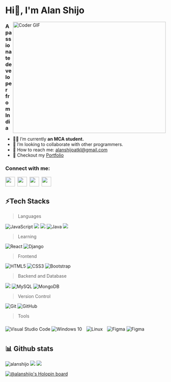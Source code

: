 <h1 align="left">Hi👋, I'm Alan Shijo</h1>
<img align="right" alt="Coder GIF" height=350 width=480 src="https://images.squarespace-cdn.com/content/v1/5769fc401b631bab1addb2ab/1541580611624-TE64QGKRJG8SWAIUS7NS/ke17ZwdGBToddI8pDm48kPoswlzjSVMM-SxOp7CV59BZw-zPPgdn4jUwVcJE1ZvWQUxwkmyExglNqGp0IvTJZamWLI2zvYWH8K3-s_4yszcp2ryTI0HqTOaaUohrI8PI6FXy8c9PWtBlqAVlUS5izpdcIXDZqDYvprRqZ29Pw0o/coding-freak.gif" />
<h3 align="left">A passionate developer from India</h3>

- 👨‍🎓 I’m currently **an MCA student.**
- 👯 I’m looking to collaborate with other programmers.
- 📧 How to reach me: <a href="https://mail.google.com/mail/u/0/?to=alanshijoatkl@gmail.com&fs=1&tf=cm">alanshijoatkl@gmail.com</a>
- 📝 Checkout my <a href="https://portfolio-alanshijo.vercel.app/">Portfolio</a>

<h3 align="left">Connect with me:</h3>

<a href="https://www.linkedin.com/in/alan-shijo-823054170/"><img src="https://cdn-icons-png.flaticon.com/512/3536/3536505.png" height="30" width="30"/></a>&nbsp;
<a href="https://www.instagram.com/a1an_shijo/"><img src="https://cdn-icons-png.flaticon.com/512/2111/2111463.png" height="30" width="30"/></a>&nbsp;
<a href="https://www.snapchat.com/add/alan_shijo?sender_web_id=3aa97d9c-016e-4b36-ab19-aea4667e24f7&device_type=desktop&is_copy_url=true"><img src="https://cdn-icons-png.flaticon.com/512/1409/1409941.png" height="30" width="30"/></a>&nbsp;
<a href="https://t.me/alan_shijo"><img src="https://cdn-icons-png.flaticon.com/512/3536/3536661.png" height="30" width="30"/></a>&nbsp;
<!--a href="https://mail.google.com/mail/u/0/?to=alanshijoatkl@gmail.com&fs=1&tf=cm"><img src="https://cdn-icons-png.flaticon.com/512/5968/5968534.png" height="32" width="30"/></a-->

<!--a href="https://alanshijo.github.io/">➡️ Please find my resume attached</a>
<img src="https://img.shields.io/badge/-RESUME-%235F678E?style=for-the-badge&logo=readthedocs&logoColor=white" /-->
## ⚡Tech Stacks
> Languages 
<p>
<img alt="JavaScript" src="https://img.shields.io/badge/javascript%20-%23323330.svg?&style=for-the-badge&logo=javascript&logoColor=%23F7DF1E"/>
<img src="https://img.shields.io/badge/c-%2300599C.svg?style=for-the-badge&logo=c&logoColor=white" />
<img src="https://img.shields.io/badge/c++-%2300599C.svg?style=for-the-badge&logo=c%2B%2B&logoColor=white" />
<img alt="Java" src="https://img.shields.io/badge/java-%23ED8B00.svg?&style=for-the-badge&logo=java&logoColor=white"/>
<img src="https://img.shields.io/badge/python-3670A0?style=for-the-badge&logo=python&logoColor=ffdd54" />
</p>

> Learning 
<p>
<img alt="React" src="https://img.shields.io/badge/react%20-%2320232a.svg?&style=for-the-badge&logo=react&logoColor=%2361DAFB"/>
<img alt="Django" src="https://img.shields.io/badge/django-%23092E20.svg?style=for-the-badge&logo=django&logoColor=white"/>
</p>

>Frontend
<p>
<img alt="HTML5" src="https://img.shields.io/badge/html5%20-%23E34F26.svg?&style=for-the-badge&logo=html5&logoColor=white"/>
<img alt="CSS3" src="https://img.shields.io/badge/css3%20-%231572B6.svg?&style=for-the-badge&logo=css3&logoColor=white"/>
<img alt="Bootstrap" src="https://img.shields.io/badge/bootstrap%20-%23563D7C.svg?&style=for-the-badge&logo=bootstrap&logoColor=white"/>
</p>

>Backend and Database
<p>
<img src="https://img.shields.io/badge/php-%23777BB4.svg?style=for-the-badge&logo=php&logoColor=white" />
<img alt="MySQL" src="https://img.shields.io/badge/mysql-%2300f.svg?&style=for-the-badge&logo=mysql&logoColor=white"/>
<img alt="MongoDB" src ="https://img.shields.io/badge/MongoDB-%234ea94b.svg?&style=for-the-badge&logo=mongodb&logoColor=white"/>
</p>

>Version Control
<p>
<img alt="Git" src="https://img.shields.io/badge/git%20-%23F05033.svg?&style=for-the-badge&logo=git&logoColor=white"/>
<img alt="GitHub" src="https://img.shields.io/badge/github%20-%23121011.svg?&style=for-the-badge&logo=github&logoColor=white"/>
</p>

>Tools
<p>
<img alt="Visual Studio Code" src="https://img.shields.io/badge/VisualStudioCode-0078d7.svg?&style=for-the-badge&logo=visual-studio-code&logoColor=white"/>
<img alt="Windows 10" src="https://img.shields.io/badge/Windows-0078D6?style=for-the-badge&logo=windows&logoColor=white" />
<img style="margin: 10px" src="https://img.shields.io/badge/Linux-FCC624?style=for-the-badge&logo=linux&logoColor=black" alt="Linux" />
<img alt="Figma" src="https://img.shields.io/badge/figma-%23F24E1E.svg?&style=for-the-badge&logo=figma&logoColor=white"/>
<img alt="Figma" src="https://img.shields.io/badge/adobe%20photoshop-%2331A8FF.svg?style=for-the-badge&logo=adobe%20photoshop&logoColor=white"/>
</p>

## 📊 Github stats
<p align="left"> <img src="https://github-readme-stats.vercel.app/api?username=alanshijo&show_icons=true&theme=gotham" alt="alanshijo" /> 
<a href="https://git.io/streak-stats"><img src="https://streak-stats.demolab.com?user=alanshijo&theme=gotham&border_radius=4&date_format=j%20M%5B%20Y%5D" /></a>
<img src="https://activity-graph.herokuapp.com/graph?username=alanshijo&theme=gotham" />

[![@alanshijo's Holopin board](https://holopin.me/alanshijo)](https://holopin.io/@alanshijo)

